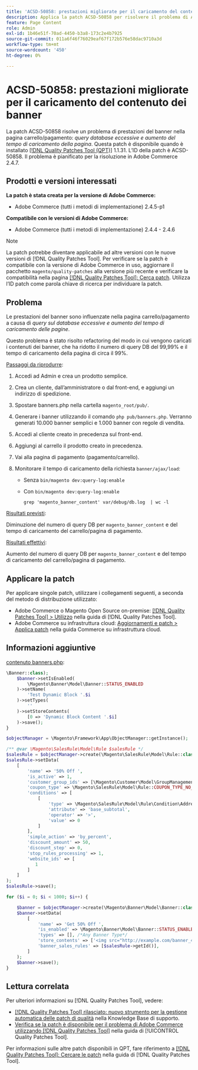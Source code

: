 ```yaml
---
title: 'ACSD-50858: prestazioni migliorate per il caricamento del contenuto dei banner'
description: Applica la patch ACSD-50858 per risolvere il problema di Adobe Commerce, in cui le prestazioni del banner sono influenzate nella pagina carrello/pagamento a causa di query eccessive sul database e di un aumento del tempo di caricamento della pagina.
feature: Page Content
role: Admin
exl-id: 1b46e51f-70ad-4450-b3a8-173c2e4b7925
source-git-commit: 011a6f46f76029eaf67f172b576e58dac9710a3d
workflow-type: tm+mt
source-wordcount: '450'
ht-degree: 0%

---
```


# ACSD-50858: prestazioni migliorate per il caricamento del contenuto dei banner

La patch ACSD-50858 risolve un problema di prestazioni del banner nella pagina carrello/pagamento: *query database eccessive e aumento del tempo di caricamento della pagina*. Questa patch è disponibile quando è installato [[!DNL Quality Patches Tool (QPT)]](https://experienceleague.adobe.com/en/docs/commerce-operations/tools/quality-patches-tool/quality-patches-tool-to-self-serve-quality-patches) 1.1.31. L’ID della patch è ACSD-50858. Il problema è pianificato per la risoluzione in Adobe Commerce 2.4.7.

## Prodotti e versioni interessati

**La patch è stata creata per la versione di Adobe Commerce:**

* Adobe Commerce (tutti i metodi di implementazione) 2.4.5-p1

**Compatibile con le versioni di Adobe Commerce:**

* Adobe Commerce (tutti i metodi di implementazione) 2.4.4 - 2.4.6

>[!NOTE]
>
>La patch potrebbe diventare applicabile ad altre versioni con le nuove versioni di [!DNL Quality Patches Tool]. Per verificare se la patch è compatibile con la versione di Adobe Commerce in uso, aggiornare il pacchetto `magento/quality-patches` alla versione più recente e verificare la compatibilità nella pagina [[!DNL Quality Patches Tool]: Cerca patch](https://experienceleague.adobe.com/tools/commerce-quality-patches/index.html). Utilizza l’ID patch come parola chiave di ricerca per individuare la patch.

## Problema

Le prestazioni del banner sono influenzate nella pagina carrello/pagamento a causa di *query sul database eccessive e aumento del tempo di caricamento delle pagine*.

Questo problema è stato risolto refactoring del modo in cui vengono caricati i contenuti dei banner, che ha ridotto il numero di query DB del 99,99% e il tempo di caricamento della pagina di circa il 99%.

<u>Passaggi da riprodurre</u>:

1. Accedi ad Admin e crea un prodotto semplice.
1. Crea un cliente, dall’amministratore o dal front-end, e aggiungi un indirizzo di spedizione.
1. Spostare banners.php nella cartella `magento_root/pub/`.
1. Generare i banner utilizzando il comando `php pub/banners.php`. Verranno generati 10.000 banner semplici e 1.000 banner con regole di vendita.
1. Accedi al cliente creato in precedenza sul front-end.
1. Aggiungi al carrello il prodotto creato in precedenza.
1. Vai alla pagina di pagamento (pagamento/carrello).
1. Monitorare il tempo di caricamento della richiesta `banner/ajax/load`:

   * Senza `bin/magento dev:query-log:enable`
   * Con `bin/magento dev:query-log:enable`

     ```
     grep 'magento_banner_content' var/debug/db.log  | wc -l
     ```

<u>Risultati previsti</u>:

Diminuzione del numero di query DB per `magento_banner_content` e del tempo di caricamento del carrello/pagina di pagamento.

<u>Risultati effettivi</u>:

Aumento del numero di query DB per `magento_banner_content` e del tempo di caricamento del carrello/pagina di pagamento.

## Applicare la patch

Per applicare singole patch, utilizzare i collegamenti seguenti, a seconda del metodo di distribuzione utilizzato:

* Adobe Commerce o Magento Open Source on-premise: [[!DNL Quality Patches Tool] > Utilizzo](/help/tools/quality-patches-tool/usage.md) nella guida di [!DNL Quality Patches Tool].
* Adobe Commerce su infrastruttura cloud: [Aggiornamenti e patch > Applica patch](https://experienceleague.adobe.com/docs/commerce-cloud-service/user-guide/develop/upgrade/apply-patches.html) nella guida Commerce su infrastruttura cloud.

## Informazioni aggiuntive

<u>contenuto banners.php</u>:

```php
\Banner::class);
    $banner->setIsEnabled(
        \Magento\Banner\Model\Banner::STATUS_ENABLED
    )->setName(
        'Test Dynamic Block '.$i
    )->setTypes(
        ''
    )->setStoreContents(
        [0 => 'Dynamic Block Content '.$i]
    )->save();
}

$objectManager = \Magento\Framework\App\ObjectManager::getInstance();

/** @var \Magento\SalesRule\Model\Rule $salesRule */
$salesRule = $objectManager->create(\Magento\SalesRule\Model\Rule::class);
$salesRule->setData(
    [
        'name' => '50% Off ',
        'is_active' => 1,
        'customer_group_ids' => [\Magento\Customer\Model\GroupManagement::NOT_LOGGED_IN_ID],
        'coupon_type' => \Magento\SalesRule\Model\Rule::COUPON_TYPE_NO_COUPON,
        'conditions' => [
            [
                'type' => \Magento\SalesRule\Model\Rule\Condition\Address::class,
                'attribute' => 'base_subtotal',
                'operator' => '>',
                'value' => 0
            ]
        ],
        'simple_action' => 'by_percent',
        'discount_amount' => 50,
        'discount_step' => 0,
        'stop_rules_processing' => 1,
        'website_ids' => [
           1
        ]
    ]
);
$salesRule->save();

for ($i = 0; $i < 1000; $i++) {

    $banner = $objectManager->create(\Magento\Banner\Model\Banner::class);
    $banner->setData(
        [
            'name' => 'Get 50% Off ',
            'is_enabled' => \Magento\Banner\Model\Banner::STATUS_ENABLED,
            'types' => [], /*Any Banner Type*/
            'store_contents' => ['<img src="http://example.com/banner_40_percent_off.png" />'],
            'banner_sales_rules' => [$salesRule->getId()],
        ]
    );
    $banner->save();
}
```

## Lettura correlata

Per ulteriori informazioni su [!DNL Quality Patches Tool], vedere:

* [[!DNL Quality Patches Tool] rilasciato: nuovo strumento per la gestione automatica delle patch di qualità](https://experienceleague.adobe.com/en/docs/commerce-operations/tools/quality-patches-tool/quality-patches-tool-to-self-serve-quality-patches) nella Knowledge Base di supporto.
* [Verifica se la patch è disponibile per il problema di Adobe Commerce utilizzando  [!DNL Quality Patches Tool]](/help/tools/quality-patches-tool/patches-available-in-qpt/check-patch-for-magento-issue-with-magento-quality-patches.md) nella guida di [!UICONTROL Quality Patches Tool].


Per informazioni sulle altre patch disponibili in QPT, fare riferimento a [[!DNL Quality Patches Tool]: Cercare le patch](https://experienceleague.adobe.com/tools/commerce-quality-patches/index.html) nella guida di [!DNL Quality Patches Tool].
